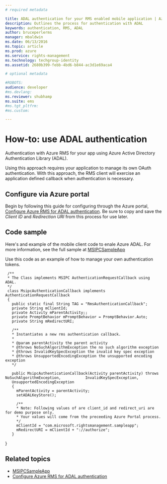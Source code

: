 ```yaml
---
# required metadata

title: ADAL authentication for your RMS enabled mobile application | Azure RMS
description: Outlines the process for authentication with ADAL
keywords: authentication, RMS, ADAL
author: bruceperlerms
manager: mbaldwin
ms.date: 06/13/2016
ms.topic: article
ms.prod: azure
ms.service: rights-management
ms.technology: techgroup-identity
ms.assetid: 2680b399-febb-4bd6-b844-ac3d1e69aca4

# optional metadata

#ROBOTS:
audience: developer
#ms.devlang:
ms.reviewer: shubhamp
ms.suite: ems
#ms.tgt_pltfrm:
#ms.custom:

---
```


# How-to: use ADAL authentication

Authentication with Azure RMS for your app using Azure Active Directory Authentication Library (ADAL).

Using this approach requires your application to manage its own OAuth authentication. With this approach, the RMS client will exercise an application defined callback when authentication is necessary.

## Configure via Azure portal
Begin by following this guide for configuring through the Azure portal, [Configure Azure RMS for ADAL authentication](adal-auth.md). Be sure to copy and save the *Client ID* and *Redirection URI* from this process for use later.

## Code sample
Here's and example of the mobile client code to enale Azure ADAL. For more information, see the full sample at [MSIPCSampleApp](https://github.com/AzureAD/rms-sdk-ui-for-android/tree/master/samples/MsipcSampleApp)

Use this code as an example of how to manage your own authentication tokens.

     /**
     * The Class implements MSIPC AuthenticationRequestCallback using ADAL.
     */
     class MsipcAuthenticationCallback implements AuthenticationRequestCallback
     {
       public static final String TAG = "RmsAuthenticationCallback";
       private String mClientId;
       private Activity mParentActivity;;
       private PromptBehavior mPromptBehavior = PromptBehavior.Auto;
       private String mRedirectURI;

       /**
       * Instantiates a new rms authentication callback.
       *
       * @param parentActivity the parent activity
       * @throws NoSuchAlgorithmException the no such algorithm exception
       * @throws InvalidKeySpecException the invalid key spec exception
       * @throws UnsupportedEncodingException the unsupported encoding exception
       */

       public MsipcAuthenticationCallback(Activity parentActivity) throws NoSuchAlgorithmException,           InvalidKeySpecException,
       UnsupportedEncodingException
       {
         mParentActivity = parentActivity;
         setADALKeyStore();

         /** 
         * Note: Following values of are client_id and redirect_uri are for demo purpose only. 
         * Your values will come from the preceeding Azure Portal process. 
         */
         mClientId = "com.microsoft.rightsmanagement.sampleapp";
         mRedirectURI = mClientId + "://authorize";
       }
   }

## Related topics

- [MSIPCSampleApp](https://github.com/AzureAD/rms-sdk-ui-for-android/tree/master/samples/MsipcSampleApp)
- [Configure Azure RMS for ADAL authentication](adal-auth.md)
